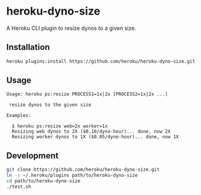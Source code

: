 # heroku-dyno-size

A Heroku CLI plugin to resize dynos to a given size.

## Installation

```sh
heroku plugins:install https://github.com/heroku/heroku-dyno-size.git
```

## Usage

```
Usage: heroku ps:resize PROCESS1=1x|2x [PROCESS2=1x|2x ...]

 resize dynos to the given size

Examples:

  $ heroku ps:resize web=2x worker=1x
  Resizing web dynos to 2X ($0.10/dyno-hour)... done, now 2X
  Resizing worker dynos to 1X ($0.05/dyno-hour)... done, now 1X
```

## Development

```sh
git clone https://github.com/heroku/heroku-dyno-size.git
ln -s ~/.heroku/plugins path/to/heroku-dyno-size
cd path/to/heroku-dyno-size
./test.sh
```

